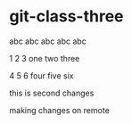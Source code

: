 # git-class-three

abc abc abc abc abc

1 2 3 one two three

4 5 6 four five six


this is second changes 

making changes on remote

